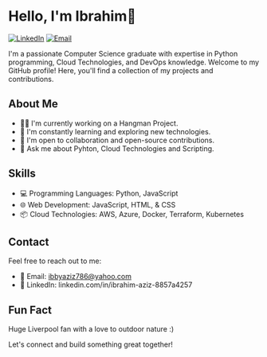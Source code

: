 # Hello, I'm Ibrahim👋

[![LinkedIn](https://img.shields.io/badge/LinkedIn-Connect-blue)](linkedin.com/in/ibrahim-aziz-8857a4257)
[![Email](https://img.shields.io/badge/Email-Contact-red)](ibbyaziz786@yahoo.com)

I'm a passionate Computer Science graduate with expertise in Python programming, Cloud Technologies, and DevOps knowledge. Welcome to my GitHub profile! Here, you'll find a collection of my projects and contributions.

## About Me

- 👨‍💻 I'm currently working on a Hangman Project.
- 🌱 I'm constantly learning and exploring new technologies.
- 🤝 I'm open to collaboration and open-source contributions.
- 💬 Ask me about Pyhton, Cloud Technologies and Scripting.

## Skills

- 💻 Programming Languages: Python, JavaScript
- 🌐 Web Development: JavaScript, HTML, & CSS
- 📦 Cloud Technologies: AWS, Azure, Docker, Terraform, Kubernetes

## Contact

Feel free to reach out to me:

- 📧 Email: ibbyaziz786@yahoo.com
- 💼 LinkedIn: linkedin.com/in/ibrahim-aziz-8857a4257

## Fun Fact

Huge Liverpool fan with a love to outdoor nature :)  

Let's connect and build something great together!
